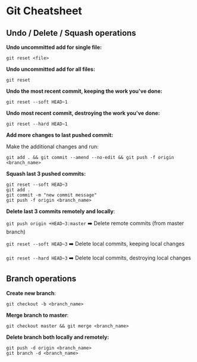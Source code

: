 # Git Cheatsheet

## Undo / Delete / Squash operations

**Undo uncommitted add for single file:**

```git reset <file>```

**Undo uncommitted add for all files:**

```git reset```

**Undo the most recent commit, keeping the work you've done:**

```git reset --soft HEAD~1```

**Undo most recent commit, destroying the work you've done:**

```git reset --hard HEAD~1```

**Add more changes to last pushed commit:**

Make the additional changes and run:

```git add . && git commit --amend --no-edit && git push -f origin <branch_name>```

**Squash last 3 pushed commits:**

```
git reset --soft HEAD~3
git add .
git commit -m "new commit message"
git push -f origin <branch_name>
```

**Delete last 3 commits remotely and locally**:

```git push origin +HEAD~3:master``` :arrow_right: Delete remote commits (from master branch)

```git reset --soft HEAD~3``` :arrow_right: Delete local commits, keeping local changes

```git reset --hard HEAD~3``` :arrow_right: Delete local commits, destroying local changes

## Branch operations

**Create new branch**:

```git checkout -b <branch_name>```

**Merge branch to master**:

```git checkout master && git merge <branch_name>```

**Delete branch both locally and remotely:**

```
git push -d origin <branch_name>
git branch -d <branch_name>
```
